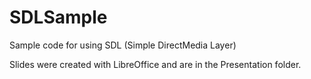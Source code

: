 SDLSample
=========

Sample code for using SDL (Simple DirectMedia Layer)

Slides were created with LibreOffice and are in the Presentation folder.

